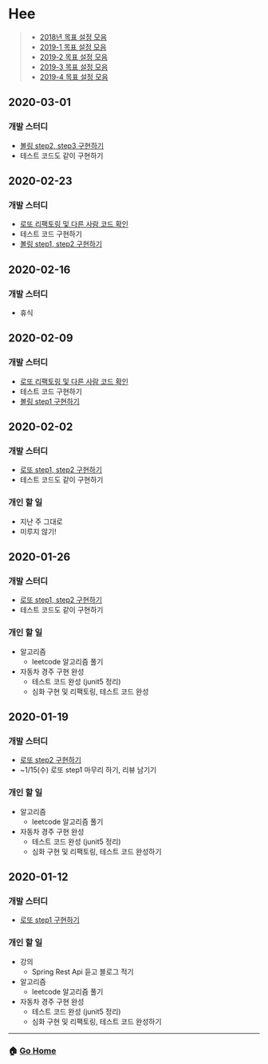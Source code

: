 # Hee

> - [2018년 목표 설정 모음](/hee/2018-goals.md)
> - [2019-1 목표 설정 모음](/hee/2019-1-goals.md)
> - [2019-2 목표 설정 모음](/hee/2019-2-goals.md)
> - [2019-3 목표 설정 모음](/hee/2019-3-goals.md)
> - [2019-4 목표 설정 모음](/hee/2019-3-goals.md)

## 2020-03-01
### 개발 스터디
- [볼링 step2, step3 구현하기](https://github.com/WeareSoft/java-bowling/tree/hee)
- 테스트 코드도 같이 구현하기

## 2020-02-23
### 개발 스터디
- [로또 리팩토링 및 다른 사람 코드 확인](https://github.com/WeareSoft/java-lotto/tree/hee)
- 테스트 코드 구현하기
- [볼링 step1, step2 구현하기](https://github.com/WeareSoft/java-bowling/tree/hee)

## 2020-02-16
### 개발 스터디
- 휴식

## 2020-02-09
### 개발 스터디
- [로또 리팩토링 및 다른 사람 코드 확인](https://github.com/WeareSoft/java-lotto/tree/hee)
- 테스트 코드 구현하기
- [볼링 step1 구현하기](https://github.com/WeareSoft/java-bowling/tree/hee)

## 2020-02-02
### 개발 스터디
- [로또 step1, step2 구현하기](https://github.com/WeareSoft/java-lotto/tree/hee)
- 테스트 코드도 같이 구현하기

### 개인 할 일
- 지난 주 그대로
- 미루지 않기!

## 2020-01-26
### 개발 스터디
- [로또 step1, step2 구현하기](https://github.com/WeareSoft/java-lotto/tree/hee)
- 테스트 코드도 같이 구현하기

### 개인 할 일
- 알고리즘 
  - leetcode 알고리즘 풀기
- 자동차 경주 구현 완성
  - 테스트 코드 완성 (junit5 정리)
  - 심화 구현 및 리팩토링, 테스트 코드 완성

## 2020-01-19
### 개발 스터디
- [로또 step2 구현하기](https://github.com/WeareSoft/java-lotto/tree/hee)
- ~1/15(수) 로또 step1 마무리 하기, 리뷰 남기기 

### 개인 할 일
- 알고리즘 
  - leetcode 알고리즘 풀기
- 자동차 경주 구현 완성
  - 테스트 코드 완성 (junit5 정리)
  - 심화 구현 및 리팩토링, 테스트 코드 완성하기

## 2020-01-12
### 개발 스터디
- [로또 step1 구현하기](https://github.com/WeareSoft/java-lotto/tree/hee)

### 개인 할 일
- 강의 
  - Spring Rest Api 듣고 블로그 적기
- 알고리즘 
  - leetcode 알고리즘 풀기
- 자동차 경주 구현 완성
  - 테스트 코드 완성 (junit5 정리)
  - 심화 구현 및 리팩토링, 테스트 코드 완성하기

---

### :house: [Go Home](https://github.com/WeareSoft/WWL)
